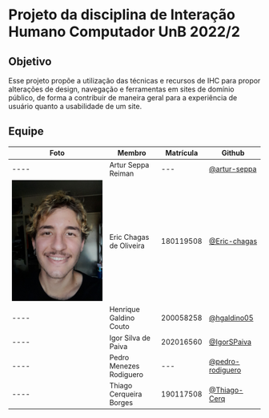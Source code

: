 # Projeto da disciplina de Interação Humano Computador UnB 2022/2
## Objetivo
Esse projeto propõe a utilização das técnicas e recursos de IHC para propor alterações de design, navegação e ferramentas em sites de domínio público, de forma a contribuir de maneira geral para a experiência de usuário quanto a usabilidade de um site.
## Equipe
|Foto|Membro|Matrícula|Github|
|----|------|---------|------|
|----|Artur Seppa Reiman|---|[@artur-seppa](https://github.com/artur-seppa)
|![Eric profile pic](assets/img/team/EricProfPic.jpg)|Eric Chagas de Oliveira|180119508|[@Eric-chagas](https://github.com/Eric-chagas)
|----|Henrique Galdino Couto|200058258|[@hgaldino05](https://github.com/hgaldino05)
|----|Igor Silva de Paiva|202016560|[@IgorSPaiva](https://github.com/IgorSPaiva)
|----|Pedro Menezes Rodiguero|---|[@pedro-rodiguero](https://github.com/pedro-rodiguero)
|----|Thiago Cerqueira Borges|190117508|[@Thiago-Cerq](https://github.com/Thiago-Cerq)
